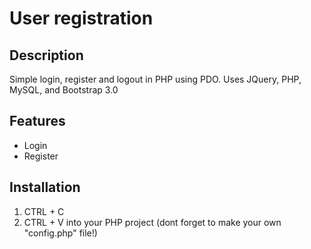 # User registration

## Description
Simple login, register and logout in PHP using PDO. Uses JQuery, PHP, MySQL, and Bootstrap 3.0

## Features
- Login
- Register

## Installation
1. CTRL + C
2. CTRL + V into your PHP project (dont forget to make your own "config.php" file!)